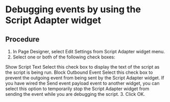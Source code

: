 # Debugging events by using the Script Adapter widget

## Procedure

1. In Page Designer, select Edit Settings from
Script Adapter widget menu.
2. Select one or both of the following check boxes:

Show Script Text
Select this check box to display the text of the script as the
script is being run.
Block Outbound Event
Select this check box to prevent the outgoing event from being
sent by the Script Adapter widget. If you have wired the Send
event payload event to another widget, you can select this
option to temporarily stop the Script Adapter widget from sending
the event while you are debugging the script.
3. Click OK.